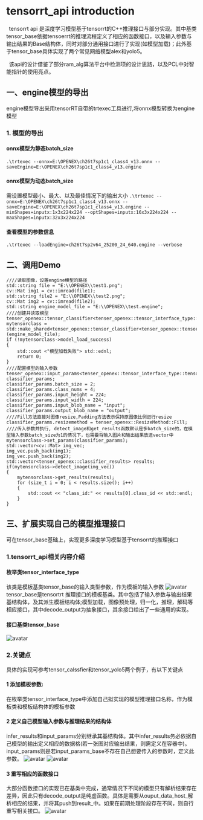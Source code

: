 <!--
 * @Descripttion: 
 * @version: 
 * @Author: SJL
 * @Date: 2024-01-25 09:03:15
 * @LastEditors: SJL
 * @LastEditTime: 2024-01-26 16:06:39
-->

# tensorrt_api introduction

&ensp;tensorrt api 是深度学习模型基于tensorrt的C++推理接口与部分实现。其中基类tensor_base依据tensoerrt的推理流程定义了相应的函数接口，以及输入参数与输出结果的Base结构体，同时对部分通用接口进行了实现(如模型加载)；此外基于tensor_base具体实现了两个常见网络模型alex和yolo5。

&ensp;该api的设计借鉴了部分ram_alg算法平台中检测项的设计思路，以及PCL中对智能指针的使用亮点。

## 一、engine模型的导出
engine模型导出采用tensorRT自带的trtexec工具进行,将onnx模型转换为engine模型
### 1. 模型的导出
#### onnx模型为静态batch_size
`.\trtexec --onnx=E:\OPENEX\ch26t7sp1c1_class4_v13.onnx --saveEngine=E:\OPENEX\ch26t7sp1c1_class4_v13.engine `
#### onnx模型为动态batch_size
需设置模型最小、最大、以及最佳情况下的输出大小
`.\trtexec --onnx=E:\OPENEX\ch26t7sp1c1_class4_v13.onnx --saveEngine=E:\OPENEX\ch26t7sp1c1_class4_v13.engine --minShapes=inputx:1x3x224x224 --optShapes=inputx:16x3x224x224 --maxShapes=inputx:32x3x224x224` 
#### 查看模型的参数信息
`.\trtexec --loadEngine=ch26t7sp2v64_25200_24_640.engine --verbose`


## 二、调用Demo

```
////读取图像，设置engine模型的路径
std::string file = "E:\\OPENEX\\test1.png";
cv::Mat img1 = cv::imread(file1);
std::string file2 = "E:\\OPENEX\\test2.png";
cv::Mat img2 = cv::imread(file2);
std::string engine_model_file = "E:\\OPENEX\\test.engine";
////创建并读取模型
tenser_openex::tensor_classifier<tenser_openex::tensor_interface_type::tensor_classifier>::Ptr mytensorclass = std::make_shared<tenser_openex::tensor_classifier<tenser_openex::tensor_interface_type::tensor_classifier>>(engine_model_file);
if (!mytensorclass->model_load_success)
{
    std::cout <"模型加载失败"> std::ednl;
    return 0;
}
////配置模型的输入参数
tenser_openex::input_params<tenser_openex::tensor_interface_type::tensor_classifier> classifier_params;
classifier_params.batch_size = 2;
classifier_params.class_nums = 4;
classifier_params.input_height = 224;
classifier_params.input_width = 224;
classifier_params.input_blob_name = "input";
classifier_params.output_blob_name = "output";
////Fill方法直接对图像resize,Padding方法表示保持原图像比例进行resize
classifier_params.resizemethod = tenser_openex::ResizeMethod::Fill; 
////传入参数并执行, detect_image和get_results函数默认是多batch_size的，在模型输入参数batch_size为1的情况下，也需要将输入图片和输出结果放进vector中 
mytensorclass->set_params(classifier_params);
std::vector<cv::Mat> img_vec;
img_vec.push_back(img1);
img_vec.push_back(img2);
std::vector<tenser_openex::classifier_results> results;
if(mytensorclass->detect_image(img_vec))
{
    mytensorclass->get_results(results);
    for (size_t i = 0; i < results.size(); i++)
    {
        std::cout << "class_id:" << results[0].class_id << std::endl;
    }
}
```

## 三、扩展实现自己的模型推理接口
可在tensor_base基础上，实现更多深度学习模型基于tensorrt的推理接口
### 1.tensorrt_api相关内容介绍
#### 枚举类tensor_interface_type
该类是模板基类tensor_base的输入类型参数，作为模板的输入参数
![avatar](./0.png)
tensor_base是tensortrt 推理接口的模板基类。其中包括了输入参数与输出结果基结构体，及其派生模板结构体;模型加载，图像预处理，归一化，推理，解码等相应接口，其中decode_output为抽象接口，其余接口给出了一些通用的实现。
#### 接口基类tensor_base
![avatar](./1.png)
### 2.关键点
具体的实现可参考tensor_calssfier和tensor_yolo5两个例子，有以下关键点
#### 1 添加模板参数:
在枚举类tensor_interface_type中添加自己拟实现的模型推理接口名称，作为模板类和模板结构体的模板参数
#### 2 定义自己模型输入参数与推理结果的结构体
infer_results和input_params分别继承其基结构体。其中infer_results务必依据自己模型的输出定义相应的数据格(若一张图对应输出结果，则需定义在容器中)。input_params则是若input_params_base不存在自己想要传入的参数时，定义此参数。
![avatar](./2.png)
![avatar](./3.png)

#### 3 重写相应的函数接口
大部分函数接口的实现已在基类中完成，通常情况下不同的模型只有解析结果存在差异，因此只有decode_output是纯虚函数。具体是需要从ouput_data_host_解析相应的结果，并将其push到result_中。如果在前期处理阶段存在不同，则自行重写相关接口。
![avatar](./4.png)

